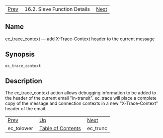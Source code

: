 |     |     |     |
| --- | --- | --- |
| [Prev](sieve.ref.ec_tolower)  | 16.2. Sieve Function Details |  [Next](sieve.ref.ec_trunc) |

<a name="sieve.ref.ec_trace_context"></a>
## Name

ec_trace_context — add X-Trace-Context header to the current message

## Synopsis

`ec_trace_context`

<a name="idp30720624"></a>
## Description

The ec_trace_context action allows debugging information to be added to the header of the current email "in-transit". ec_trace will place a complete copy of the message and connection contexts in a new "X-Trace-Context" header of the email.


|     |     |     |
| --- | --- | --- |
| [Prev](sieve.ref.ec_tolower)  | [Up](sieve.ref.files) |  [Next](sieve.ref.ec_trunc) |
| ec_tolower  | [Table of Contents](index) |  ec_trunc |
